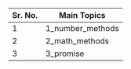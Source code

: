 | Sr. No. | Main Topics      |
|---------|------------------|
| 1       | 1_number_methods |
| 2       | 2_math_methods |
| 3       | 3_promise |